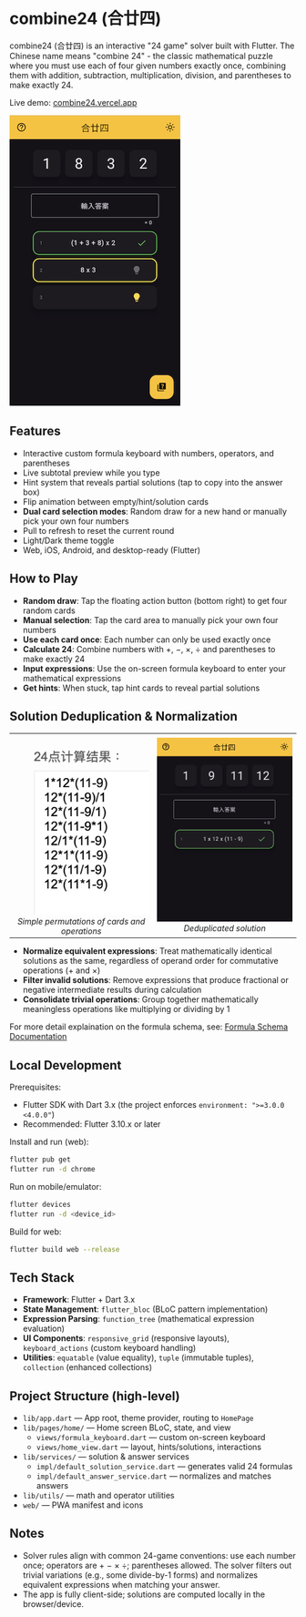 # combine24 (合廿四)

combine24 (合廿四) is an interactive "24 game" solver built with Flutter. The Chinese name means "combine 24" - the classic mathematical puzzle where you must use each of four given numbers exactly once, combining them with addition, subtraction, multiplication, division, and parentheses to make exactly 24.

Live demo: [combine24.vercel.app](https://combine24.vercel.app/)

![home screen](assets/home_screen.png)

## Features

- Interactive custom formula keyboard with numbers, operators, and parentheses
- Live subtotal preview while you type
- Hint system that reveals partial solutions (tap to copy into the answer box)
- Flip animation between empty/hint/solution cards
- **Dual card selection modes**: Random draw for a new hand or manually pick your own four numbers
- Pull to refresh to reset the current round
- Light/Dark theme toggle
- Web, iOS, Android, and desktop-ready (Flutter)

## How to Play

- **Random draw**: Tap the floating action button (bottom right) to get four random cards
- **Manual selection**: Tap the card area to manually pick your own four numbers
- **Use each card once**: Each number can only be used exactly once
- **Calculate 24**: Combine numbers with +, −, ×, ÷ and parentheses to make exactly 24
- **Input expressions**: Use the on-screen formula keyboard to enter your mathematical expressions
- **Get hints**: When stuck, tap hint cards to reveal partial solutions

## Solution Deduplication & Normalization

<table>
  <tr>
    <td align="center">
      <img src="assets/duplicated_solutions.png" alt="simple permutations of cards and operations" width="400"/>
      <br>
      <em>Simple permutations of cards and operations</em>
    </td>
    <td align="center">
      <img src="assets/clean_solution.png" alt="deduplicated solution" width="400"/>
      <br>
      <em>Deduplicated solution</em>
    </td>
  </tr>
</table>

- **Normalize equivalent expressions**: Treat mathematically identical solutions as the same, regardless of operand order for commutative operations (+ and ×)
- **Filter invalid solutions**: Remove expressions that produce fractional or negative intermediate results during calculation
- **Consolidate trivial operations**: Group together mathematically meaningless operations like multiplying or dividing by 1

For more detail explaination on the formula schema, see: [Formula Schema Documentation](http://htmlpreview.github.io/?https://github.com/jkclee123/combine24/blob/main/docs/forula_schema.html)

## Local Development

Prerequisites:

- Flutter SDK with Dart 3.x (the project enforces `environment: ">=3.0.0 <4.0.0"`)
- Recommended: Flutter 3.10.x or later

Install and run (web):

```bash
flutter pub get
flutter run -d chrome
```

Run on mobile/emulator:

```bash
flutter devices
flutter run -d <device_id>
```

Build for web:

```bash
flutter build web --release
```

## Tech Stack

- **Framework**: Flutter + Dart 3.x
- **State Management**: `flutter_bloc` (BLoC pattern implementation)
- **Expression Parsing**: `function_tree` (mathematical expression evaluation)
- **UI Components**: `responsive_grid` (responsive layouts), `keyboard_actions` (custom keyboard handling)
- **Utilities**: `equatable` (value equality), `tuple` (immutable tuples), `collection` (enhanced collections)

## Project Structure (high-level)

- `lib/app.dart` — App root, theme provider, routing to `HomePage`
- `lib/pages/home/` — Home screen BLoC, state, and view
  - `views/formula_keyboard.dart` — custom on-screen keyboard
  - `views/home_view.dart` — layout, hints/solutions, interactions
- `lib/services/` — solution & answer services
  - `impl/default_solution_service.dart` — generates valid 24 formulas
  - `impl/default_answer_service.dart` — normalizes and matches answers
- `lib/utils/` — math and operator utilities
- `web/` — PWA manifest and icons

## Notes

- Solver rules align with common 24-game conventions: use each number once; operators are + − × ÷; parentheses allowed. The solver filters out trivial variations (e.g., some divide-by-1 forms) and normalizes equivalent expressions when matching your answer.
- The app is fully client-side; solutions are computed locally in the browser/device.